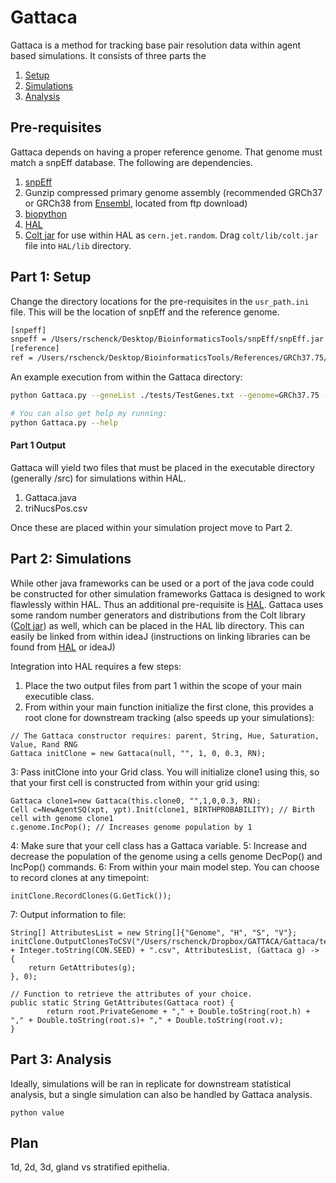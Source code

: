 # Gattaca

Gattaca is a method for tracking base pair resolution data within agent based simulations. It consists of three parts the 
1. [Setup](#part-1-setup)
2. [Simulations](#part-2-simulations)
3. [Analysis](#part-3-analysis)

## Pre-requisites

Gattaca depends on having a proper reference genome. That genome must match a snpEff database. The following are dependencies.

1. [snpEff](http://snpeff.sourceforge.net)
2. Gunzip compressed primary genome assembly (recommended GRCh37 or GRCh38 from [Ensembl](https://www.ensembl.org/index.html), located from ftp download)
3. [biopython](https://biopython.org/wiki/Download)
4. [HAL](https://halloworld.org)
5. [Colt jar](https://dst.lbl.gov/ACSSoftware/colt/) for use within HAL as ```cern.jet.random```. Drag ```colt/lib/colt.jar``` file into ```HAL/lib``` directory.

## Part 1: Setup

Change the directory locations for the pre-requisites in the ```usr_path.ini``` file. This will be the location of snpEff and the reference genome.

```bash
[snpeff]
snpeff = /Users/rschenck/Desktop/BioinformaticsTools/snpEff/snpEff.jar
[reference]
ref = /Users/rschenck/Desktop/BioinformaticsTools/References/GRCh37.75/Homo_sapiens.GRCh37.75.dna.primary_assembly.fa.gz
```

An example execution from within the Gattaca directory:

```bash
python Gattaca.py --geneList ./tests/TestGenes.txt --genome=GRCh37.75 --contextFile=./Tests/MutContext.txt --mutRate=3.2E-9 --output=./

# You can also get help my running:
python Gattaca.py --help
```

#### Part 1 Output

Gattaca will yield two files that must be placed in the executable directory (generally /src) for simulations within HAL.
1. Gattaca.java
2. triNucsPos.csv

Once these are placed within your simulation project move to Part 2.

## Part 2: Simulations

While other java frameworks can be used or a port of the java code could be constructed for other simulation frameworks Gattaca is designed to work flawlessly within HAL. Thus an additional pre-requisite is [HAL](https://halloworld.org). Gattaca uses some random number generators and distributions from the Colt library ([Colt jar](https://dst.lbl.gov/ACSSoftware/colt/)) as well, which can be placed in the HAL lib directory. This can easily be linked from within ideaJ (instructions on linking libraries can be found from [HAL](https://halloworld.org) or ideaJ)

Integration into HAL requires a few steps:
1. Place the two output files from part 1 within the scope of your main executible class.
2. From within your main function initialize the first clone, this provides a root clone for downstream tracking (also speeds up your simulations):
```angular2html
// The Gattaca constructor requires: parent, String, Hue, Saturation, Value, Rand RNG
Gattaca initClone = new Gattaca(null, "", 1, 0, 0.3, RN);
```
3: Pass initClone into your Grid class. You will initialize clone1 using this, so that your first cell is constructed from within your grid using:
```angular2html
Gattaca clone1=new Gattaca(this.clone0, "",1,0,0.3, RN);
Cell c=NewAgentSQ(xpt, ypt).Init(clone1, BIRTHPROBABILITY); // Birth cell with genome clone1
c.genome.IncPop(); // Increases genome population by 1
```
4: Make sure that your cell class has a Gattaca variable.
5: Increase and decrease the population of the genome using a cells genome DecPop() and IncPop() commands.
6: From within your main model step. You can choose to record clones at any timepoint:
```angular2html
initClone.RecordClones(G.GetTick());
```
7: Output information to file:
```angular2html
String[] AttributesList = new String[]{"Genome", "H", "S", "V"};
initClone.OutputClonesToCSV("/Users/rschenck/Dropbox/GATTACA/Gattaca/tests/GattacaEx/gattaca_output_fullyseeded." + Integer.toString(CON.SEED) + ".csv", AttributesList, (Gattaca g) -> {
    return GetAttributes(g);
}, 0);

// Function to retrieve the attributes of your choice.
public static String GetAttributes(Gattaca root) {
        return root.PrivateGenome + "," + Double.toString(root.h) + "," + Double.toString(root.s)+ "," + Double.toString(root.v);
}
```

## Part 3: Analysis

Ideally, simulations will be ran in replicate for downstream statistical analysis, but a single simulation can also be handled by Gattaca analysis.

```angular2html
python value
```

## Plan

1d, 2d, 3d, gland vs stratified epithelia.